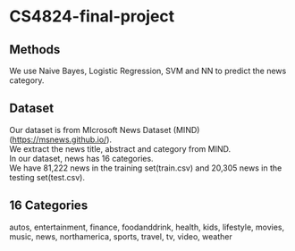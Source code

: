 # CS4824-final-project

## Methods
We use Naive Bayes, Logistic Regression, SVM and NN to predict the news category.  

## Dataset
Our dataset is from MIcrosoft News Dataset (MIND) (https://msnews.github.io/).  
We extract the news title, abstract and category from MIND.  
In our dataset, news has 16 categories.  
We have 81,222 news in the training set(train.csv) and 20,305 news in the testing set(test.csv).  

## 16 Categories  
autos, entertainment, finance, foodanddrink, health, kids, lifestyle, movies, music, news, northamerica, sports, travel, tv, video, weather
